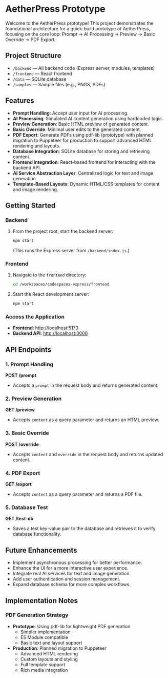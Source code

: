 # AetherPress Prototype

Welcome to the AetherPress prototype! This project demonstrates the foundational architecture for a quick-build prototype of AetherPress, focusing on the core loop: Prompt -> AI Processing -> Preview -> Basic Override -> PDF Export.

## Project Structure

- `/backend` — All backend code (Express server, modules, templates)
- `/frontend` — React frontend
- `/data` — SQLite database
- `/samples` — Sample files (e.g., PNGS, PDFs)

## Features

- **Prompt Handling**: Accept user input for AI processing.
- **AI Processing**: Simulated AI content generation using hardcoded logic.
- **Preview Generation**: Basic HTML preview of generated content.
- **Basic Override**: Minimal user edits to the generated content.
- **PDF Export**: Generate PDFs using pdf-lib (prototype) with planned migration to Puppeteer for production to support advanced HTML rendering and layouts.
- **Database Integration**: SQLite database for storing and retrieving content.
- **Frontend Integration**: React-based frontend for interacting with the backend API.
- **AI Service Abstraction Layer**: Centralized logic for text and image generation.
- **Template-Based Layouts**: Dynamic HTML/CSS templates for content and image rendering.

## Getting Started

### Backend

1. From the project root, start the backend server:
   ```bash
   npm start
   ```
   (This runs the Express server from `/backend/index.js`.)

### Frontend

1. Navigate to the `frontend` directory:
   ```bash
   cd /workspaces/codespaces-express/frontend
   ```
2. Start the React development server:
   ```bash
   npm start
   ```

### Access the Application

- **Frontend**: [http://localhost:5173](http://localhost:5173)
- **Backend API**: [http://localhost:3000](http://localhost:3000)

## API Endpoints

### 1. Prompt Handling

**POST /prompt**

- Accepts a `prompt` in the request body and returns generated content.

### 2. Preview Generation

**GET /preview**

- Accepts `content` as a query parameter and returns an HTML preview.

### 3. Basic Override

**POST /override**

- Accepts `content` and `override` in the request body and returns updated content.

### 4. PDF Export

**GET /export**

- Accepts `content` as a query parameter and returns a PDF file.

### 5. Database Test

**GET /test-db**

- Saves a test key-value pair to the database and retrieves it to verify database functionality.

## Future Enhancements

- Implement asynchronous processing for better performance.
- Enhance the UI for a more interactive user experience.
- Integrate real AI services for text and image generation.
- Add user authentication and session management.
- Expand database schema for more complex workflows.

## Implementation Notes

### PDF Generation Strategy

- **Prototype**: Using pdf-lib for lightweight PDF generation
  - Simpler implementation
  - ES Module compatible
  - Basic text and layout support
- **Production**: Planned migration to Puppeteer
  - Advanced HTML rendering
  - Custom layouts and styling
  - Full template support
  - Rich media integration
